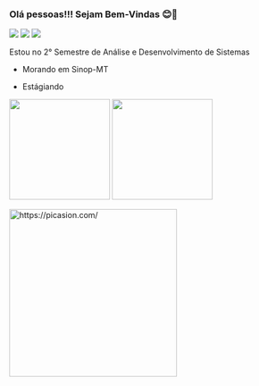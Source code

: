 ### Olá pessoas!!! Sejam Bem-Vindas 😊💞

<a href="https://www.instagram.com/steffanny_s_/" target="_blank"><img src="https://img.shields.io/badge/-Instagram-%23E4405F?style=for-the-badge&logo=instagram&logoColor=white" target="_blank"></a>
<a href="https://www.linkedin.com/in/steffanny-selzler-4299a2208/" target="_blank"><img src="https://img.shields.io/badge/-LinkedIn-%230077B5?style=for-the-badge&logo=linkedin&logoColor=white" target="_blank"></a>
<a href="https://www.facebook.com/steffanny.k.d.selzler.5/" target="_blank"><img src="https://img.shields.io/badge/Facebook-1877F2?style=for-the-badge&logo=facebook&logoColor=white"></a>

Estou no 2° Semestre de Análise e Desenvolvimento de Sistemas
 
- Morando em Sinop-MT

- Estágiando

<img height="180em" src="https://github-readme-stats.vercel.app/api?username=karielly16&show_icons=true&theme=dracula&include_all_commits=true&count_private=true"/>   <img height="180em" src="https://github-readme-stats.vercel.app/api/top-langs/?username=karielly16&layout=compact&langs_count=7&theme=dracula"/>
</div>
 
 <a href="https://picasion.com/"><img src="https://i.picasion.com/pic91/3c38d9c68a50e9d5ac2177528b5ea857.gif" width="300" height="300" border="0" alt="https://picasion.com/" /></a>
